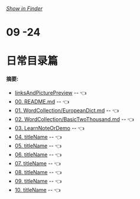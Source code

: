 *[Show in Finder](./)*

# 09 -24
# 日常目录篇
#### 摘要:

* [linksAndPicturePreview](#lapp) -- <span id="bk-lapp"> 👈</span>
* [00. README.md](README.md) -- <span id="bk00"> 👈 </span> 
* [01. WordCollection/EuropeanDict.md](WordCollection/EuropeanDict.md) -- <span id="bk01"> 👈 </span> 
* [02. WordCollection/BasicTwoThousand.md](WordCollection/BasicTwoThousand.md) -- <span id="bk02"> 👈 </span> 
* [03. LearnNoteOrDemo](LearnNoteOrDemo) -- <span id="bk03"> 👈 </span>
* [04. titleName](#04) -- <span id="bk04"> 👈 </span> 
* [05. titleName](#05) -- <span id="bk05"> 👈 </span>
* [06. titleName](#06) -- <span id="bk06"> 👈 </span> 
* [07. titleName](#07) -- <span id="bk07"> 👈 </span>
* [08. titleName](#08) -- <span id="bk08"> 👈 </span> 
* [09. titleName](#09) -- <span id="bk09"> 👈 </span>
* [10. titleName](#10) -- <span id="bk10"> 👈 </span> 




